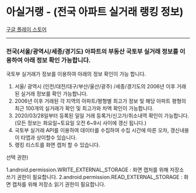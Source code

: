 # 아실거랭 - (전국 아파트 실거래 랭킹 정보)

[구글 플레이 스토어](https://play.google.com/store/apps/details?id=kr.niee.apartranking)

------------------------------------

### 전국(서울/광역시/세종/경기도) 아파트의 부동산 국토부 실거래 정보를 이용하여 아래 정보 확인 가능합니다.

국토부 실거래가 정보를 이용하여 아래의 정보 확인이 가능 합니다.

1. 서울/ 광역시 (인천/대전/대구/부산/울산/광주) /세종/경기도의 2006년 이후 거래된 실거래 정보를 확인 가능합니다.
2. 2006년 이후 거래된 각 지역의 아파트/평형별 최고가 정보 및 해당 아파트 평형의 최근 100개의 실거래가 확인 및 최고가와 차액 확인이 가능합니다.
3. 2020/03/28일부터 등록된 일일 거래 등록가/신고가/취소내역 확인이 가능합니다. (모든 정보는 화요일~토요일 오전 6~9시 사이에 갱신 됩니다.)
4. 국토부 실거래 API를 이용하여 데이터를 수집하여 수집 시간에 따른 오차, 갱신내용이 타앱과 상이할수 있습니다.
5. 랭킹 리스트를 화면 캡처 할 수 있습니다.

선택 권한)

1.android.permission.WRITE_EXTERNAL_STORAGE : 화면 캡처를 위해 저장소 쓰기 권한이 필요합니다.
2.android.permission.READ_EXTERNAL_STORAGE : 화면 캡처를 위해 저장소 읽기 권한이 필요합니다.
